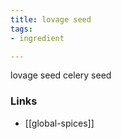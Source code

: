 ```yaml
---
title: lovage seed
tags:
- ingredient

---
```

lovage seed celery seed

### Links

* [[global-spices]]
